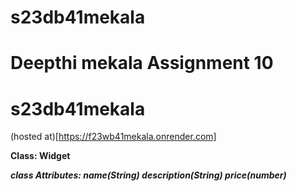 # s23db41mekala
# Deepthi mekala Assignment 10
# s23db41mekala
(hosted at)[https://f23wb41mekala.onrender.com]

**Class: Widget**

***class Attributes: name(String) description(String) price(number)***


